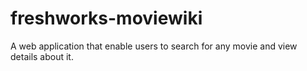 # freshworks-moviewiki
 A web application that enable users to search for any movie and view details about it.
